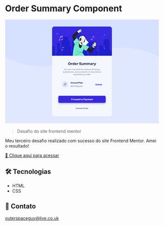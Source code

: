 # Order Summary Component 

![preview](./.github/preview.png)

> Desafio do site frontend mentor

Meu terceiro desafio realizado com sucesso do site Frontend Mentor. Amei o resultado! 

[🔗 Clique aqui para acessar]()

## 🛠️ Tecnologias

- HTML
- CSS

## 💛 Contato

outerspaceguy@live.co.uk